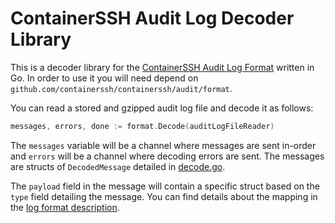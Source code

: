 # ContainerSSH Audit Log Decoder Library

This is a decoder library for the [ContainerSSH Audit Log Format](https://containerssh.github.io/audit/format/) written in Go. In order to use it you will need depend on `github.com/containerssh/containerssh/audit/format`.

You can read a stored and gzipped audit log file and decode it as follows:

```go
messages, errors, done := format.Decode(auditLogFileReader)
```

The `messages` variable will be a channel where messages are sent in-order and `errors` will be a channel where decoding errors are sent. The messages are structs of `DecodedMessage` detailed in [decode.go](decode.go).

The `payload` field in the message will contain a specific struct based on the `type` field detailing the message. You can find details about the mapping in the [log format description](https://containerssh.github.io/audit/format/).